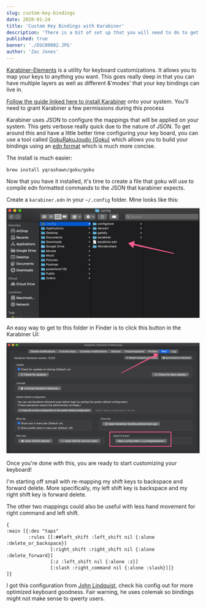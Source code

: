```yaml
---
slug: custom-key-bindings
date: 2020-01-24
title: 'Custom Key Bindings with Karabiner'
description: 'There is a bit of set up that you will need to do to get custom keybindings working in karabiner. This article documents a minimal set up'
published: true
banner: './DSC00002.JPG'
author: 'Zac Jones' 
---
```



[Karabiner-Elements](https://github.com/pqrs-org/Karabiner-Elements) is a utility for keyboard customizations. It allows you to map your keys to anything you want. This goes really deep in that you can have multiple layers as well as different &'modes' that your key bindings can live in.

[Follow the guide linked here to install Karabiner](https://karabiner-elements.pqrs.org/docs/getting-started/installation/) onto your system. You'll need to grant Karabiner a few permissions during this process

Karabiner uses JSON to configure the mappings that will be applied on your system. This gets verbose really quick due to the nature of JSON. To get around this and have a little better time configuring your key board, you can use a tool called [GokuRakuJoudo (Goku)](https://github.com/yqrashawn/GokuRakuJoudo) which allows you to build your bindings using an [edn format](https://github.com/edn-format/edn) which is much more concise.

The install is much easier:

    brew install yqrashawn/goku/goku

Now that you have it installed, it's time to create a file that goku will use to compile edn formatted commands to the JSON that karabiner expects.

Create a `karabiner.edn` in your `~/.config` folder. Mine looks like this:

![Shows karabiner.edn in config folder](./file-tree.png)

An easy way to get to this folder in Finder is to click this button in the Karabiner UI:

![Shows karabiner ui button that will take you to config folder in Finder](./karabiner-ui.png)

Once you're done with this, you are ready to start customizing your keyboard!

I'm starting off small with re-mapping my shift keys to backspace and forward delete. More specifically, my left shift key is backspace and my right shift key is forward delete.

The other two mappings could also be useful with less hand movement for right command and left shift.

    {
    :main [{:des "taps"
            :rules [[:##left_shift :left_shift nil {:alone :delete_or_backspace}]
                    [:right_shift :right_shift nil {:alone :delete_forward}]
                    [:z :left_shift nil {:alone :z}]
                    [:slash :right_command nil {:alone :slash}]]}
    ]}

I got this configuration from [John Lindquist](https://johnlindquist.com/customize-karabiner-with-goku), check his config out for more optimized keyboard goodness. Fair warning, he uses colemak so bindings might not make sense to qwerty users.

